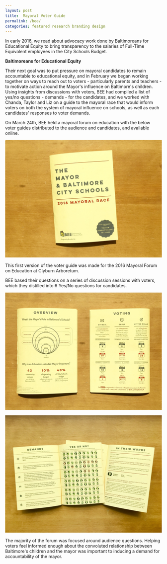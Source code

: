 ```yaml
---
layout: post
title:  Mayoral Voter Guide
permalink: /bee/
categories: featured research branding design
---
```


In early 2016, we read about advocacy work done by Baltimoreans for Educational Equity to bring transparency to the salaries of Full-Time Equivalent employees in the City Schools Budget.

__Baltimoreans for Educational Equity__

Their next goal was to put pressure on mayoral candidates to remain accountable to educational equity, and in February we began working together on ways to reach out to voters - particularly parents and teachers - to motivate action around the Mayor's influence on Baltimore's children. Using insights from discussions with voters, BEE had compiled a list of yes/no questions - demands - for the candidates, and we worked with Chanda, Taylor and Liz on a guide to the mayoral race that would inform voters on both the system of mayoral influence on schools, as well as each candidates' responses to voter demands.

On March 24th, BEE held a mayoral forum on education with the below voter guides distributed to the audience and candidates, and available online.

![BEE 1](/img/bee_1.jpeg)

This first version of the voter guide was made for the 2016 Mayoral Forum on Education at Clyburn Arboretum.

BEE based their questions on a series of discussion sessions with voters, which they distilled into 6 Yes/No questions for candidates.

![BEE 2](/img/bee_2.jpeg)

![BEE 3](/img/bee_3.jpeg)

The majority of the forum was focused around audience questions. Helping voters feel informed enough  about the convoluted relationship between Baltimore's children and the mayor was important to inducing a demand for accountability of the mayor.
